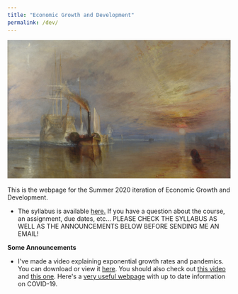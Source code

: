 ```yaml
---
title: "Economic Growth and Development"
permalink: /dev/
---
```


![fighting_temaraire](/assets/images/fighting_temaraire.png)

This is the webpage for the Summer 2020 iteration of Economic Growth and Development.

* The syllabus is available [here.](https://www.dropbox.com/s/eq3c35fyfto2ogh/Dev_Su20_webpage.pdf?dl=0) If you have a question about the course, an assignment, due dates, etc... PLEASE CHECK THE SYLLABUS AS WELL AS THE ANNOUNCEMENTS BELOW BEFORE SENDING ME AN EMAIL!

<!---
* You can download the course readings [here.]() You should have received the dropbox folder password in an email from me.

* You can download the course video lectures [here.]() You should have received the dropbox folder password in an email from me.

* You can download the course homework assignments [here.]() I will post the first homework assignment on June 8. You should have received the dropbox folder password in an email from me.
-->

**Some Announcements**

* I've made a video explaining exponential growth rates and pandemics. You can download or view it [here](https://zoom.us/rec/share/7PZWDuvUzXtJaIHR6Uf1fPN-E6bMX6a8hiEcrKIKzE_VrOotYsrTinvI7ccKYTAB). You should also check out [this video](https://youtu.be/Kas0tIxDvrg) and [this one](https://www.youtube.com/watch?v=gxAaO2rsdIs&feature=emb_logo). Here's a [very useful webpage](https://ourworldindata.org/coronavirus) with up to date information on COVID-19.

